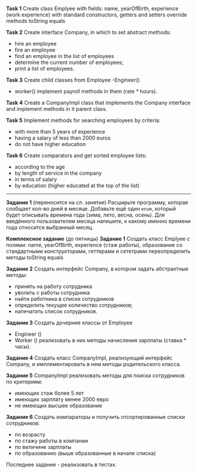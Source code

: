 **Task 1**
Create class Emplyee with fields:
name, yearOfBirth, experience (work experience)
with standard constructors, getters and setters
override methods
toString
equals

**Task 2**
Create interface Company, in which to set abstract methods:
- hire an employee
- fire an employee
- find an employee in the list of employees
- determine the current number of employees;
- print a list of employees.

**Task 3**
Create child classes from Employee
-Engineer()
- worker()
  implement payroll methods in them (rate * hours).

**Task 4**
Create a CompanyImpl class that implements the Company interface and implement methods in it
parent class.

**Task 5**
Implement methods for searching employees by criteria:
- with more than 5 years of experience
- having a salary of less than 2000 euros
- do not have higher education

**Task 6**
Create comparators and get sorted employee lists:
- according to the age
- by length of service in the company
- in terms of salary
- by education (higher educated at the top of the list)

___________________

**Задание 1** (переносится на сл. занятие)
Расширьте программу, которая сообщает кол-во дней в месяце.
Добавьте ещё один `enum`, который будет описывать времена года (зима, лето, весна, осень).
Для введённого пользователем месяца напишите, к какому именно времени года относится выбранный месяц.


**Комплексное задание** (до пятницы)
**Задание 1**
Создать класс Emplyee с полями:
name, yearOfBirth, experience (стаж работы), образование
со стандартными конструкторами, геттерами и сететрами
переопределить методы
toString
equals

**Задание 2**
Создать интерфейс Company, в котором задать абстрактные методы:
- принять на работу сотрудника
- уволить с работы сотрудника
- найти работника в списке сотрудников
- определить текущее количество сотрудников;
- напечатать список сотрудников.

**Задание 3**
Создать дочерние классы от Employee
- Engineer ()
- Worker ()
  реализовать в них методы начисления зарплаты (ставка * часы).

**Задание 4**
Создать класс CompanyImpl, реализующий интерфейс Company, и имплементировать в нем методы
родительского класса.

**Задание 5**
 CompanyImpl реализовать методы для поиска сотрудников по критериям:
- имеющих стаж более 5 лет
- имеющих зарплату менее 2000 евро
- не имеющих высшее образование

**Задание 6**
Создать компараторы и получить отсортированные списки сотрудников:
- по возрасту
- по стажу работы в компании
- по величине зарплаты
- по образованию (выше образованные в начале списка)

Последнее задание - реализовать в тестах.
























